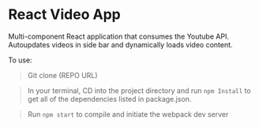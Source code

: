 # React Video App

Multi-component React application that consumes the Youtube API. Autoupdates videos in side bar and dynamically loads video content.

To use:

> Git clone (REPO URL)

> In your terminal, CD into the project directory and run `npm Install` to get all of the dependencies listed in package.json.

> Run `npm start` to compile and initiate the webpack dev server
